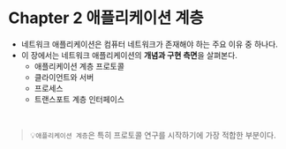 # Chapter 2 애플리케이션 계층
- 네트워크 애플리케이션은 컴퓨터 네트워크가 존재해야 하는 주요 이유 중 하나다.
- 이 장에서는 네트워크 애플리케이션의 **개념과 구현 측면**을 살펴본다.
  - 애플리케이션 계층 프로토콜
  - 클라이언트와 서버
  - 프로세스
  - 트랜스포트 계층 인터페이스
<br/>

> 💡`애플리케이션 계층`은 특히 프로토콜 연구를 시작하기에 가장 적합한 부분이다.
